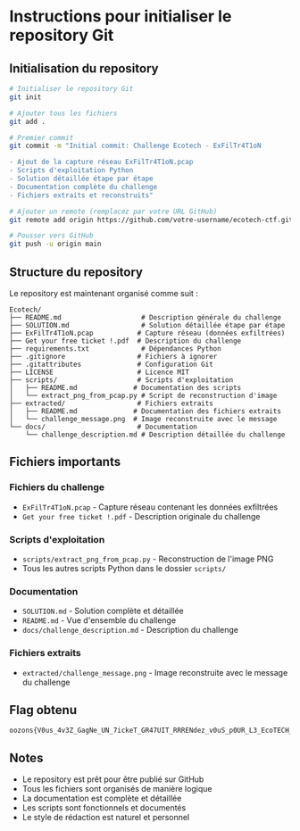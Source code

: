 # Instructions pour initialiser le repository Git

## Initialisation du repository

```bash
# Initialiser le repository Git
git init

# Ajouter tous les fichiers
git add .

# Premier commit
git commit -m "Initial commit: Challenge Ecotech - ExFilTr4T1oN

- Ajout de la capture réseau ExFilTr4T1oN.pcap
- Scripts d'exploitation Python
- Solution détaillée étape par étape
- Documentation complète du challenge
- Fichiers extraits et reconstruits"

# Ajouter un remote (remplacez par votre URL GitHub)
git remote add origin https://github.com/votre-username/ecotech-ctf.git

# Pousser vers GitHub
git push -u origin main
```

## Structure du repository

Le repository est maintenant organisé comme suit :

```
Ecotech/
├── README.md                    # Description générale du challenge
├── SOLUTION.md                  # Solution détaillée étape par étape
├── ExFilTr4T1oN.pcap           # Capture réseau (données exfiltrées)
├── Get your free ticket !.pdf  # Description du challenge
├── requirements.txt             # Dépendances Python
├── .gitignore                  # Fichiers à ignorer
├── .gitattributes              # Configuration Git
├── LICENSE                     # Licence MIT
├── scripts/                    # Scripts d'exploitation
│   ├── README.md              # Documentation des scripts
│   └── extract_png_from_pcap.py # Script de reconstruction d'image
├── extracted/                  # Fichiers extraits
│   ├── README.md              # Documentation des fichiers extraits
│   └── challenge_message.png  # Image reconstruite avec le message
└── docs/                       # Documentation
    └── challenge_description.md # Description détaillée du challenge
```

## Fichiers importants

### Fichiers du challenge
- `ExFilTr4T1oN.pcap` - Capture réseau contenant les données exfiltrées
- `Get your free ticket !.pdf` - Description originale du challenge

### Scripts d'exploitation
- `scripts/extract_png_from_pcap.py` - Reconstruction de l'image PNG
- Tous les autres scripts Python dans le dossier `scripts/`

### Documentation
- `SOLUTION.md` - Solution complète et détaillée
- `README.md` - Vue d'ensemble du challenge
- `docs/challenge_description.md` - Description du challenge

### Fichiers extraits
- `extracted/challenge_message.png` - Image reconstruite avec le message du challenge

## Flag obtenu

```
oozons{V0us_4v3Z_GagNe_UN_7ickeT_GR47UIT_RRRENdez_v0uS_p0UR_L3_EcoTECH_PARTYYYYYY_L3_06_08_2025}
```

## Notes

- Le repository est prêt pour être publié sur GitHub
- Tous les fichiers sont organisés de manière logique
- La documentation est complète et détaillée
- Les scripts sont fonctionnels et documentés
- Le style de rédaction est naturel et personnel
